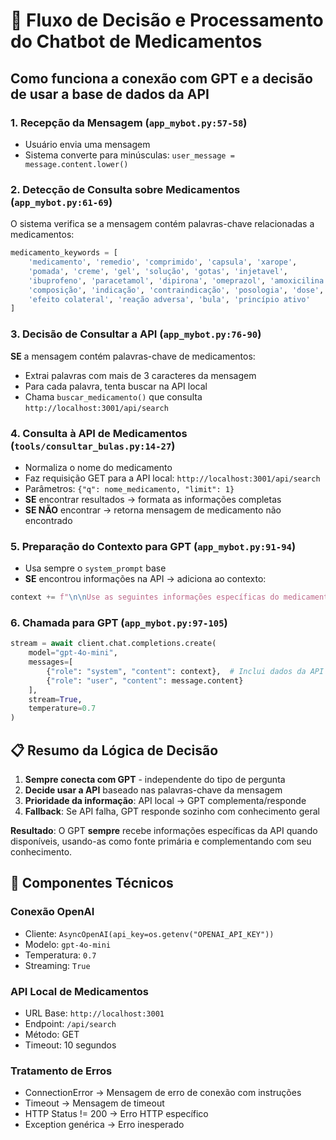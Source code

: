 # 🔄 **Fluxo de Decisão e Processamento do Chatbot de Medicamentos**

## **Como funciona a conexão com GPT e a decisão de usar a base de dados da API**

### **1. Recepção da Mensagem** (`app_mybot.py:57-58`)
- Usuário envia uma mensagem
- Sistema converte para minúsculas: `user_message = message.content.lower()`

### **2. Detecção de Consulta sobre Medicamentos** (`app_mybot.py:61-69`)
O sistema verifica se a mensagem contém palavras-chave relacionadas a medicamentos:
```python
medicamento_keywords = [
    'medicamento', 'remedio', 'comprimido', 'capsula', 'xarope', 
    'pomada', 'creme', 'gel', 'solução', 'gotas', 'injetavel',
    'ibuprofeno', 'paracetamol', 'dipirona', 'omeprazol', 'amoxicilina',
    'composição', 'indicação', 'contraindicação', 'posologia', 'dose',
    'efeito colateral', 'reação adversa', 'bula', 'princípio ativo'
]
```

### **3. Decisão de Consultar a API** (`app_mybot.py:76-90`)
**SE** a mensagem contém palavras-chave de medicamentos:
- Extrai palavras com mais de 3 caracteres da mensagem
- Para cada palavra, tenta buscar na API local
- Chama `buscar_medicamento()` que consulta `http://localhost:3001/api/search`

### **4. Consulta à API de Medicamentos** (`tools/consultar_bulas.py:14-27`)
- Normaliza o nome do medicamento
- Faz requisição GET para a API local: `http://localhost:3001/api/search`
- Parâmetros: `{"q": nome_medicamento, "limit": 1}`
- **SE** encontrar resultados → formata as informações completas
- **SE NÃO** encontrar → retorna mensagem de medicamento não encontrado

### **5. Preparação do Contexto para GPT** (`app_mybot.py:91-94`)
- Usa sempre o `system_prompt` base
- **SE** encontrou informações na API → adiciona ao contexto:
```python
context += f"\n\nUse as seguintes informações específicas do medicamento para complementar sua resposta:\n{medicine_info}"
```

### **6. Chamada para GPT** (`app_mybot.py:97-105`)
```python
stream = await client.chat.completions.create(
    model="gpt-4o-mini",
    messages=[
        {"role": "system", "content": context},  # Inclui dados da API se encontrados
        {"role": "user", "content": message.content}
    ],
    stream=True,
    temperature=0.7
)
```

## 📋 **Resumo da Lógica de Decisão**

1. **Sempre conecta com GPT** - independente do tipo de pergunta
2. **Decide usar a API** baseado nas palavras-chave da mensagem
3. **Prioridade da informação**: API local → GPT complementa/responde
4. **Fallback**: Se API falha, GPT responde sozinho com conhecimento geral

**Resultado**: O GPT **sempre** recebe informações específicas da API quando disponíveis, usando-as como fonte primária e complementando com seu conhecimento.

## 🔧 **Componentes Técnicos**

### **Conexão OpenAI**
- Cliente: `AsyncOpenAI(api_key=os.getenv("OPENAI_API_KEY"))`
- Modelo: `gpt-4o-mini`
- Temperatura: `0.7`
- Streaming: `True`

### **API Local de Medicamentos**
- URL Base: `http://localhost:3001`
- Endpoint: `/api/search`
- Método: GET
- Timeout: 10 segundos

### **Tratamento de Erros**
- ConnectionError → Mensagem de erro de conexão com instruções
- Timeout → Mensagem de timeout
- HTTP Status != 200 → Erro HTTP específico
- Exception genérica → Erro inesperado